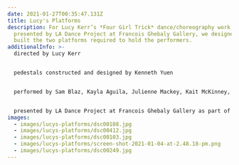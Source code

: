 ```yaml
---
date: 2021-01-27T00:35:47.131Z
title: Lucy's Platforms
description: For Lucy Kerr’s *Four Girl Trick* dance/choreography work,
  presented by LA Dance Project at Francois Ghebaly Gallery, we designed and
  built the two platforms required to hold the performers.
additionalInfo: >-
  directed by Lucy Kerr


  pedestals constructed and designed by Kenneth Yuen 


  performed by Sam Blaz, Kayla Aguila, Julienne Mackey, Kait McKinney, Cacia LaCount, Taylor Unwin, Camila Arana, and Chenhui Mao


  presented by LA Dance Project at Francois Ghebaly Gallery as part of Physical Educated, curated by Todd McQuade
images:
  - images/lucys-platforms/dsc00108.jpg
  - images/lucys-platforms/dsc00412.jpg
  - images/lucys-platforms/dsc00103.jpg
  - images/lucys-platforms/screen-shot-2021-01-04-at-2.48.18-pm.png
  - images/lucys-platforms/dsc00249.jpg
---
```

